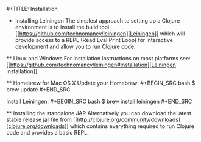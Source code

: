#+TITLE: Installation

* Installing Leiningen
The simplest approach to setting up a Clojure environment is to install the
build tool [[https://github.com/technomancy/leiningen][Leiningen]] which will provide access to a REPL (Read Eval Print Loop)
for interactive development and allow you to run Clojure code.

** Linux and Windows
For installation instructions on most platforms see:
[[https://github.com/technomancy/leiningen#installation][Leiningen installation]].

** Homebrew for Mac OS X
Update your Homebrew:
#+BEGIN_SRC bash
$ brew update
#+END_SRC

Install Leiningen:
#+BEGIN_SRC bash
$ brew install leiningen
#+END_SRC

** Installing the standalone JAR
Alternatively you can download the latest stable release jar file from
[[http://clojure.org/community/downloads][clojure.org/downloads]] which contains everything required to run Clojure code and
provides a basic REPL.
